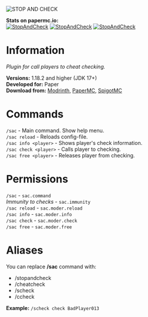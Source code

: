 ![STOP AND CHECK](https://i.ibb.co/qMMkNWw9/SAC-banner-smaller.png)

**Stats on papermc.io:**<br>
[![StopAndCheck](https://img.shields.io/hangar/dt/StopAndCheck?link=https%3A%2F%2Fhangar.papermc.io%2Fxordev%2FStopAndCheck&style=for-the-badge)](https://hangar.papermc.io/xordev/StopAndCheck) [![StopAndCheck](https://img.shields.io/hangar/stars/StopAndCheck?link=https%3A%2F%2Fhangar.papermc.io%2Fxordev%2FStopAndCheck&style=for-the-badge)](https://hangar.papermc.io/xordev/StopAndCheck) [![StopAndCheck](https://img.shields.io/hangar/views/StopAndCheck?link=https%3A%2F%2Fhangar.papermc.io%2Fxordev%2FStopAndCheck&style=for-the-badge)](https://hangar.papermc.io/xordev/StopAndCheck)

# Information
*Plugin for call players to cheat checking.* <br>

**Versions:** 1.18.2 and higher (JDK 17+)<br>
**Developed for:** Paper<br>
**Download from:** [Modrinth](https://modrinth.com/plugin/stopandcheck), [PaperMC](https://hangar.papermc.io/xordev/StopAndCheck), [SpigotMC](https://www.spigotmc.org/resources/stopandcheck.129585/)

# Commands
`/sac` - Main command. Show help menu.<br>
`/sac reload` - Reloads config-file.<br>
`/sac info <player>` - Shows player's check information.<br>
`/sac check <player>` - Calls player to checking.<br>
`/sac free <player>` - Releases player from checking.<br>

# Permissions
`/sac` - `sac.command`<br>
*Immunity to checks* - `sac.immunity` <br>
`/sac reload` - `sac.moder.reload`<br>
`/sac info` - `sac.moder.info`<br>
`/sac check` - `sac.moder.check`<br>
`/sac free` - `sac.moder.free`<br>

# Aliases
You can replace **/sac** command with:<br>
- /stopandcheck<br>
- /cheatcheck<br>
- /scheck<br>
- /ccheck<br>

**Example:** `/scheck check BadPlayer013`
